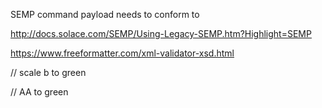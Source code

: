 SEMP command payload needs to conform to

http://docs.solace.com/SEMP/Using-Legacy-SEMP.htm?Highlight=SEMP



https://www.freeformatter.com/xml-validator-xsd.html


// scale b to green

// AA to green
